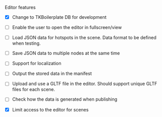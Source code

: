 
Editor features

- [x] Change to TKBoilerplate DB for development
- [ ] Enable the user to open the editor in fullscreen/view
- [ ] Load JSON data for hotspots in the scene. Data  format to be defined when testing.
- [ ] Save JSON data to multiple nodes at the same time
- [ ] Support for localization
- [ ] Output the stored data in the manifest
- [ ] Upload and use a GLTF file in the editor. Should support unique GLTF files for each scene.
- [ ] Check how the data is generated when publishing
- [x] Limit access to the editor for scenes


